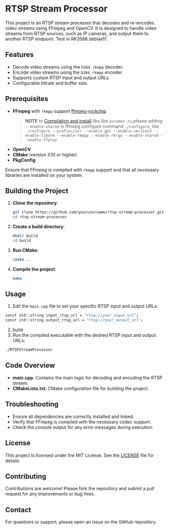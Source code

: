 # RTSP Stream Processor

This project is an RTSP stream processor that decodes and re-encodes video streams using FFmpeg and OpenCV. It is designed to handle video streams from RTSP sources, such as IP cameras, and output them to another RTSP endpoint. Test in RK3588 debian11.

## Features

- Decode video streams using the `h264_rkmpp` decoder.
- Encode video streams using the `h264_rkmpp` encoder.
- Supports custom RTSP input and output URLs.
- Configurable bitrate and buffer size.

## Prerequisites

- **FFmpeg** with `rkmpp` support [ffmpeg-rockchip](https://github.com/nyanmisaka/ffmpeg-rockchip)
  > **NOTE** to [Compilation and install](https://github.com/nyanmisaka/ffmpeg-rockchip/wiki/Compilation) libs like `avcoder.so`,please adding `--enable-shared` in ffmepg configure command `./configure`, like `./configure --prefix=/usr --enable-gpl --enable-version3 --enable-libdrm --enable-rkmpp --enable-rkrga --enable-shared --enable-ffplay`
- **OpenCV**
- **CMake** (version 3.10 or higher)
- **PkgConfig**

Ensure that FFmpeg is compiled with `rkmpp` support and that all necessary libraries are installed on your system.

## Building the Project

1. **Clone the repository**:
   ```bash
   git clone https://github.com/yourusername/rtsp-stream-processor.git
   cd rtsp-stream-processor
   ```

2. **Create a build directory**:
   ```bash
   mkdir build
   cd build
   ```

3. **Run CMake**:
   ```bash
   cmake ..
   ```

4. **Compile the project**:
   ```bash
   make
   ```

## Usage
1. Edit the `main.cpp` file to set your specific RTSP input and output URLs:
```bash
const std::string input_rtsp_url = "rtsp://your_input_url";
const std::string output_rtsp_url = "rtsp://your_output_url";
```
2. build
3. Run the compiled executable with the desired RTSP input and output URLs:
```bash
./RTSPStreamProcessor
```

## Code Overview

- **main.cpp**: Contains the main logic for decoding and encoding the RTSP stream.
- **CMakeLists.txt**: CMake configuration file for building the project.

## Troubleshooting

- Ensure all dependencies are correctly installed and linked.
- Verify that FFmpeg is compiled with the necessary codec support.
- Check the console output for any error messages during execution.

## License

This project is licensed under the MIT License. See the [LICENSE](LICENSE) file for details.

## Contributing

Contributions are welcome! Please fork the repository and submit a pull request for any improvements or bug fixes.

## Contact

For questions or support, please open an issue on the GitHub repository.
